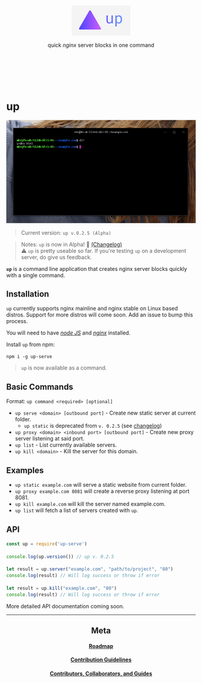 <br /><br /><br /><br /><br />

<p alt="up—quick server blocks in one command" align="center"><img height="80"src="assets/icon.png"></p>

<p align="center">quick <em>nginx</em> server blocks in one command</p>

<br /><br /><br /><br /><br />

# up

![A quick demo](assets/demo.gif)

> Current version: `up v.0.2.5 (Alpha)`

> Notes: `up` is now in Alpha! 🎉 [(Changelog)](/docs/Changelog.md)\
> ⚠️ `up` is pretty useable so far. If you're testing `up` on a development server, do give us feedback.

**`up`** is a command line application that creates nginx server blocks quickly with a single command.


## Installation

`up` currently supports nginx mainline and nginx stable on Linux based distros. Support for more distros will come soon. Add an issue to bump this process. 

You will need to have [_node JS_](https://nodejs.org) and [_nginx_](https://nginx.org) installed.

Install `up` from npm:

`npm i -g up-serve`

> `up` is now available as a command.

## Basic Commands

Format: `up command <required> [optional]`

- `up serve <domain> [outbound port]` - Create new static server at current folder.
	- `up static` is deprecated from `v. 0.2.5` (see [changelog](/docs/CHANGELOG.md))
- `up proxy <domain> <inbound port> [outbound port]` - Create new proxy server listening at said port.
- `up list` - List currently available servers.
- `up kill <domain>` - Kill the server for this domain.

## Examples

- `up static example.com` will serve a static website from current folder.
- `up proxy example.com 8081` will create a reverse proxy listening at port 8081.
- `up kill example.com` will kill the server named example.com.
- `up list` will fetch a list of servers created with `up`.

## API

```JavaScript
const up = require('up-serve')

console.log(up.version()) // up v. 0.2.5

let result = up.server("example.com", "path/to/project", "80")
console.log(result) // Will log success or throw if error

let result = up.kill("example.com", "80")
console.log(result) // Will log success or throw if error
```

More detailed API documentation coming soon.

---

<h2 align="center">Meta</h2>

<h4 align="center"><a href="/docs/Roadmap.MD">Roadmap</a></h4>

<h4 align="center"><a href="Contributing.MD">Contribution Guidelines</a></h4>

<h4 align="center"><a href="/docs/Contributors.md">Contributors, Collaborators, and Guides</a></h4>
